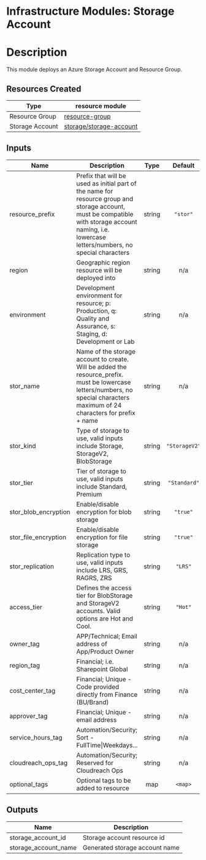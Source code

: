 # **Infrastructure Modules: Storage Account**

# Description

This module deploys an Azure Storage Account and Resource Group.

## Resources Created

| Type     | resource module     |
|----------|------------|
| Resource Group | [resource-group](../../resource-modules/resource-group/README.md)|
| Storage Account | [storage/storage-account](../../resource-modules/storage/storage-account/README.md)|

## Inputs

| Name | Description | Type | Default | Required |
|------|-------------|:----:|:-----:|:-----:|
| resource\_prefix | Prefix that will be used as initial part of the name for resource group and storage account, must be compatible with storage account naming, i.e. lowercase letters/numbers, no special characters | string | `"stor"` | no |
| region | Geographic region resource will be deployed into | string | n/a | yes |
| environment | Development environment for resource; p: Production, q: Quality and Assurance, s: Staging, d: Development or Lab | string | n/a | yes |
| stor\_name | Name of the storage account to create. Will be added the resource_prefix. must be lowercase letters/numbers, no special characters maximum of 24 characters for prefix + name | string | n/a | yes |
| stor\_kind | Type of storage to use, valid inputs include Storage, StorageV2, BlobStorage | string | `"StorageV2"` | no |
| stor\_tier | Tier of storage to use, valid inputs include Standard, Premium | string | `"Standard"` | no |
| stor\_blob\_encryption | Enable/disable encryption for blob storage | string | `"true"` | no |
| stor\_file\_encryption | Enable/disable encryption for file storage | string | `"true"` | no |
| stor\_replication | Replication type to use, valid inputs include LRS, GRS, RAGRS, ZRS | string | `"LRS"` | no |
| access\_tier | Defines the access tier for BlobStorage and StorageV2 accounts. Valid options are Hot and Cool. | string | `"Hot"` | no |
| owner\_tag | APP/Technical; Email address of App/Product Owner | string | n/a | yes |
| region\_tag | Financial; i.e. Sharepoint Global | string | n/a | yes |
| cost\_center\_tag | Financial; Unique - Code provided directly from Finance (BU/Brand) | string | n/a | yes |
| approver\_tag | Financial; Unique - email address | string | n/a | yes |
| service\_hours\_tag | Automation/Security; Sort -FullTime\|Weekdays... | string | n/a | yes |
| cloudreach\_ops\_tag | Automation/Security; Reserved for Cloudreach Ops | string | n/a | yes |
| optional\_tags | Optional tags to be added to resource | map | `<map>` | no |

## Outputs

| Name | Description |
|------|-------------|
| storage\_account\_id | Storage account resource id |
| storage\_account\_name | Generated storage account name |

